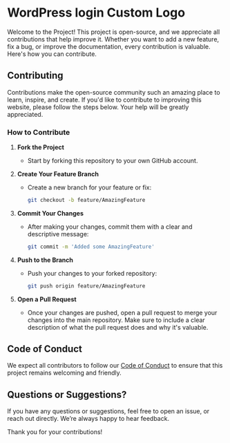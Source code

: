 # WordPress login Custom Logo

Welcome to the Project! This project is open-source, and we appreciate all contributions that help improve it. Whether you want to add a new feature, fix a bug, or improve the documentation, every contribution is valuable. Here's how you can contribute.

## Contributing

Contributions make the open-source community such an amazing place to learn, inspire, and create. If you'd like to contribute to improving this website, please follow the steps below. Your help will be greatly appreciated.

### How to Contribute

1. **Fork the Project**
   - Start by forking this repository to your own GitHub account.

2. **Create Your Feature Branch**
   - Create a new branch for your feature or fix:
     ```bash
     git checkout -b feature/AmazingFeature
     ```

3. **Commit Your Changes**
   - After making your changes, commit them with a clear and descriptive message:
     ```bash
     git commit -m 'Added some AmazingFeature'
     ```

4. **Push to the Branch**
   - Push your changes to your forked repository:
     ```bash
     git push origin feature/AmazingFeature
     ```

5. **Open a Pull Request**
   - Once your changes are pushed, open a pull request to merge your changes into the main repository. Make sure to include a clear description of what the pull request does and why it's valuable.

## Code of Conduct

We expect all contributors to follow our [Code of Conduct](link-to-code-of-conduct) to ensure that this project remains welcoming and friendly.

## Questions or Suggestions?

If you have any questions or suggestions, feel free to open an issue, or reach out directly. We’re always happy to hear feedback.

Thank you for your contributions!

